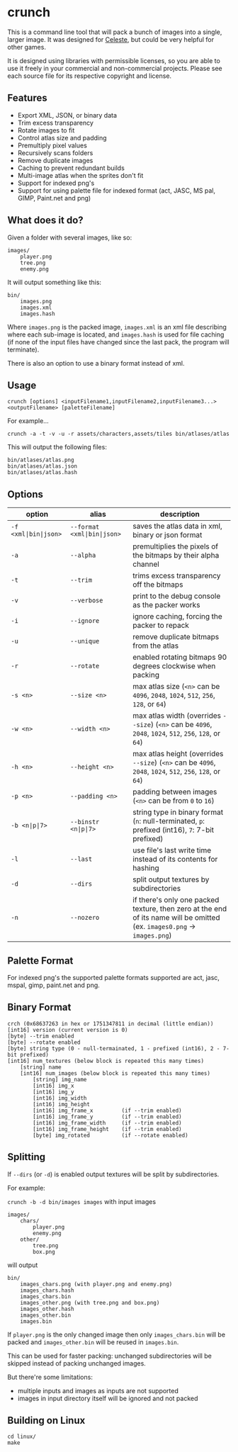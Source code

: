 # crunch

This is a command line tool that will pack a bunch of images into a single, larger image. It was designed for [Celeste](http://www.celestegame.com/), but could be very helpful for other games.

It is designed using libraries with permissible licenses, so you are able to use it freely in your commercial and non-commercial projects. Please see each source file for its respective copyright and license.

## Features

- Export XML, JSON, or binary data
- Trim excess transparency
- Rotate images to fit
- Control atlas size and padding
- Premultiply pixel values
- Recursively scans folders
- Remove duplicate images
- Caching to prevent redundant builds
- Multi-image atlas when the sprites don't fit
- Support for indexed png's
- Support for using palette file for indexed format (act, JASC, MS pal, GIMP, Paint.net and png)

## What does it do?

Given a folder with several images, like so:

```text
images/
    player.png
    tree.png
    enemy.png
```

It will output something like this:

```text
bin/
    images.png
    images.xml
    images.hash
```

Where `images.png` is the packed image, `images.xml` is an xml file describing where each sub-image is located, and `images.hash` is used for file caching (if none of the input files have changed since the last pack, the program will terminate).

There is also an option to use a binary format instead of xml.

## Usage

`crunch [options] <inputFilename1,inputFilename2,inputFilename3...> <outputFilename> [paletteFilename]`

For example...

`crunch -a -t -v -u -r assets/characters,assets/tiles bin/atlases/atlas`

This will output the following files:

```text
bin/atlases/atlas.png
bin/atlases/atlas.json
bin/atlases/atlas.hash
```

## Options

| option              | alias                     | description     |
| ------------------- | ------------------------- | --------------- |
| `-f <xml\|bin\|json>` | `--format <xml\|bin\|json>` | saves the atlas data in xml, binary or json format |
| `-a`                | `--alpha`                 | premultiplies the pixels of the bitmaps by their alpha channel |
| `-t`                | `--trim`                  | trims excess transparency off the bitmaps |
| `-v`                | `--verbose`               | print to the debug console as the packer works |
| `-i`                | `--ignore`                | ignore caching, forcing the packer to repack |
| `-u`                | `--unique`                | remove duplicate bitmaps from the atlas |
| `-r`                | `--rotate`                | enabled rotating bitmaps 90 degrees clockwise when packing |
| `-s <n>`            | `--size <n>`              | max atlas size (`<n>` can be `4096`, `2048`, `1024`, `512`, `256`, `128`, or `64`) |
| `-w <n>`            | `--width <n>`             | max atlas width (overrides `--size`) (`<n>` can be `4096`, `2048`, `1024`, `512`, `256`, `128`, or `64`) |
| `-h <n>`            | `--height <n>`            | max atlas height (overrides `--size`) (`<n>` can be `4096`, `2048`, `1024`, `512`, `256`, `128`, or `64`) |
| `-p <n>`            | `--padding <n>`           | padding between images (`<n>` can be from `0` to `16`) |
| `-b <n\|p\|7>`        | `--binstr <n\|p\|7>`        | string type in binary format (`n`: null-terminated, `p`: prefixed (int16), `7`: 7-bit prefixed) |
| `-l`                | `--last`                  | use file's last write time instead of its contents for hashing |
| `-d`                | `--dirs`                  | split output textures by subdirectories |
| `-n`                | `--nozero`                | if there's only one packed texture, then zero at the end of its name will be omitted (ex. `images0.png` -> `images.png`) |

## Palette Format

For indexed png's the supported palette formats supported are act, jasc, mspal, gimp, paint.net and png.

## Binary Format

```text
crch (0x68637263 in hex or 1751347811 in decimal (little endian))
[int16] version (current version is 0)
[byte] --trim enabled
[byte] --rotate enabled
[byte] string type (0 - null-termainated, 1 - prefixed (int16), 2 - 7-bit prefixed)
[int16] num_textures (below block is repeated this many times)
    [string] name
    [int16] num_images (below block is repeated this many times)
        [string] img_name
        [int16] img_x
        [int16] img_y
        [int16] img_width
        [int16] img_height
        [int16] img_frame_x         (if --trim enabled)
        [int16] img_frame_y         (if --trim enabled)
        [int16] img_frame_width     (if --trim enabled)
        [int16] img_frame_height    (if --trim enabled)
        [byte] img_rotated          (if --rotate enabled)
```

## Splitting

If `--dirs` (or `-d`) is enabled output textures will be split by subdirectories.

For example:

`crunch -b -d bin/images images` with input images

```text
images/
    chars/
        player.png
        enemy.png
    other/
        tree.png
        box.png
```

will output

```text
bin/
    images_chars.png (with player.png and enemy.png)
    images_chars.hash
    images_chars.bin
    images_other.png (with tree.png and box.png)
    images_other.hash
    images_other.bin
    images.bin
```

If `player.png` is the only changed image then only `images_chars.bin` will be packed
and `images_other.bin`  will be reused in `images.bin`.

This can be used for faster packing: unchanged subdirectories will be skipped
instead of packing unchanged images.

But there're some limitations:

- multiple inputs and images as inputs are not supported
- images in input directory itself will be ignored and not packed

## Building on Linux

```text
cd linux/
make
```
